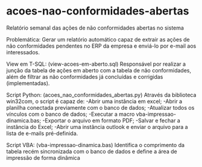 # acoes-nao-conformidades-abertas
 Relatório semanal das ações de não conformidades abertas no sistema

Problemática:
	Gerar um relatório automático capaz de extrair as ações de não conformidades pendentes no ERP da empresa e enviá-lo por e-mail aos interessados.
	
	
View em T-SQL: (view-acoes-em-aberto.sql)
	Responsável por realizar a junção da tabela de ações em aberto com a tabela de não conformidades, além de filtrar as não conformidades já concluídas e corrigidas (implementadas).


Script Python: (acoes_nao_conformidades_abertas.py)
	Através da biblioteca win32com, o script é capaz de:
		-Abrir uma instância em excel;
		-Abrir a planilha conectada previamente com o banco de dados;
		-Atualizar todos os vínculos com o banco de dados;
		-Executar a macro vba-impressao-dinamica.bas;
		-Exportar o arquivo em formato PDF;
		-Salvar e fechar a instância do Excel;
		-Abrir uma instância outlook e enviar o arquivo para a lista de e-mails pré-definida.
		
Script VBA: (vba-impressao-dinamica.bas)
	Identifica o comprimento da tabela recém sincronizada com o banco de dados e define a área de impressão de forma dinâmica